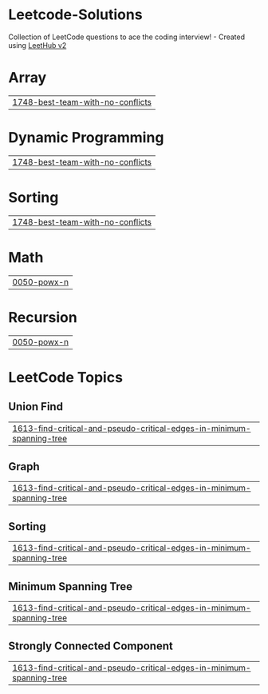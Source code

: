 # Leetcode-Solutions
Collection of LeetCode questions to ace the coding interview! - Created using [LeetHub v2](https://github.com/arunbhardwaj/LeetHub-2.0)


# Array
|  |
| ------- |
| [1748-best-team-with-no-conflicts](https://github.com/sumanadhikari0625/Leetcode-Solutions/tree/master/1748-best-team-with-no-conflicts) |
# Dynamic Programming
|  |
| ------- |
| [1748-best-team-with-no-conflicts](https://github.com/sumanadhikari0625/Leetcode-Solutions/tree/master/1748-best-team-with-no-conflicts) |
# Sorting
|  |
| ------- |
| [1748-best-team-with-no-conflicts](https://github.com/sumanadhikari0625/Leetcode-Solutions/tree/master/1748-best-team-with-no-conflicts) |
# Math
|  |
| ------- |
| [0050-powx-n](https://github.com/sumanadhikari0625/Leetcode-Solutions/tree/master/0050-powx-n) |
# Recursion
|  |
| ------- |
| [0050-powx-n](https://github.com/sumanadhikari0625/Leetcode-Solutions/tree/master/0050-powx-n) |
<!---LeetCode Topics Start-->
# LeetCode Topics
## Union Find
|  |
| ------- |
| [1613-find-critical-and-pseudo-critical-edges-in-minimum-spanning-tree](https://github.com/sumanadhikari0625/Leetcode-Solutions/tree/master/1613-find-critical-and-pseudo-critical-edges-in-minimum-spanning-tree) |
## Graph
|  |
| ------- |
| [1613-find-critical-and-pseudo-critical-edges-in-minimum-spanning-tree](https://github.com/sumanadhikari0625/Leetcode-Solutions/tree/master/1613-find-critical-and-pseudo-critical-edges-in-minimum-spanning-tree) |
## Sorting
|  |
| ------- |
| [1613-find-critical-and-pseudo-critical-edges-in-minimum-spanning-tree](https://github.com/sumanadhikari0625/Leetcode-Solutions/tree/master/1613-find-critical-and-pseudo-critical-edges-in-minimum-spanning-tree) |
## Minimum Spanning Tree
|  |
| ------- |
| [1613-find-critical-and-pseudo-critical-edges-in-minimum-spanning-tree](https://github.com/sumanadhikari0625/Leetcode-Solutions/tree/master/1613-find-critical-and-pseudo-critical-edges-in-minimum-spanning-tree) |
## Strongly Connected Component
|  |
| ------- |
| [1613-find-critical-and-pseudo-critical-edges-in-minimum-spanning-tree](https://github.com/sumanadhikari0625/Leetcode-Solutions/tree/master/1613-find-critical-and-pseudo-critical-edges-in-minimum-spanning-tree) |
<!---LeetCode Topics End-->